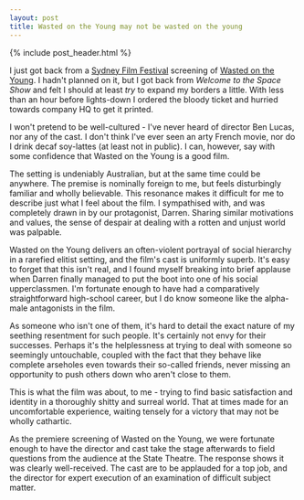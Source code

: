 ```yaml
---
layout: post
title: Wasted on the Young may not be wasted on the young
---
```


{% include post_header.html %}

I just got back from a [Sydney Film Festival](http://sff.org.au/) screening of [Wasted on the Young](http://tix.sff.org.au/session2.asp?sn=Wasted+on+the+Young). I hadn't planned on it, but I got back from *Welcome to the Space Show* and felt I should at least *try* to expand my borders a little. With less than an hour before lights-down I ordered the bloody ticket and hurried towards company HQ to get it printed.

I won't pretend to be well-cultured - I've never heard of director Ben Lucas, nor any of the cast. I don't think I've ever seen an arty French movie, nor do I drink decaf soy-lattes (at least not in public). I can, however, say with some confidence that Wasted on the Young is a good film.

The setting is undeniably Australian, but at the same time could be anywhere. The premise is nominally foreign to me, but feels disturbingly familiar and wholly believable. This resonance makes it difficult for me to describe just what I feel about the film. I sympathised with, and was completely drawn in by our protagonist, Darren. Sharing similar motivations and values, the sense of despair at dealing with a rotten and unjust world was palpable.

Wasted on the Young delivers an often-violent portrayal of social hierarchy in a rarefied elitist setting, and the film's cast is uniformly superb. It's easy to forget that this isn't real, and I found myself breaking into brief applause when Darren finally managed to put the boot into one of his social upperclassmen. I'm fortunate enough to have had a comparatively straightforward high-school career, but I do know someone like the alpha-male antagonists in the film.

As someone who isn't one of them, it's hard to detail the exact nature of my seething resentment for such people. It's certainly not envy for their successes. Perhaps it's the helplessness at trying to deal with someone so seemingly untouchable, coupled with the fact that they behave like complete arseholes even towards their so-called friends, never missing an opportunity to push others down who aren't close to them.

This is what the film was about, to me - trying to find basic satisfaction and identity in a thoroughly shitty and surreal world. That at times made for an uncomfortable experience, waiting tensely for a victory that may not be wholly cathartic.

As the premiere screening of Wasted on the Young, we were fortunate enough to have the director and cast take the stage afterwards to field questions from the audience at the State Theatre. The response shows it was clearly well-received. The cast are to be applauded for a top job, and the director for expert execution of an examination of difficult subject matter.

